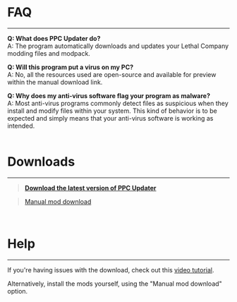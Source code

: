 # **FAQ**
_____________________

**Q: What does PPC Updater do?**<br>
A: The program automatically downloads and updates your Lethal Company modding files and modpack.

**Q: Will this program put a virus on my PC?**<br>
A: No, all the resources used are open-source and available for preview within the manual download link.

**Q: Why does my anti-virus software flag your program as malware?**<br>
A: Most anti-virus programs commonly detect files as suspicious when they install and modify files within your system. This kind of behavior is to be expected and simply means that your anti-virus software is working as intended.<br><br>

# **Downloads**
_____________________

<blockquote style="font-style: normal;">
    <strong><a href="https://github.com/CBonez0/PPC/releases/download/v1.0.0.1/PPC-Updater.exe">Download the latest version of PPC Updater</a></strong>
</blockquote>
<div>
<blockquote style="font-style: normal;">
    <a href="https://www.dropbox.com/scl/fo/1qwx64hf2vh8hejgx82p0/h?rlkey=5mi4o99qu2qex4zkvmu5jmt2y&dl=1">Manual mod download</a>
</blockquote>
<br>

# **Help**
_____________________

If you're having issues with the download, check out this <a href="https://youtu.be/g3WjZKypkIM" target="_blank">video tutorial</a>.

Alternatively, install the mods yourself, using the "Manual mod download" option.
